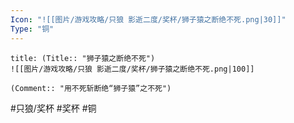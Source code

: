 ```yaml
---
Icon: "![[图片/游戏攻略/只狼 影逝二度/奖杯/狮子猿之断绝不死.png|30]]"
Type: "铜"
---
```

```ad-common-bronze-trophy
title: (Title:: "狮子猿之断绝不死")
![[图片/游戏攻略/只狼 影逝二度/奖杯/狮子猿之断绝不死.png|100]]

(Comment:: "用不死斩断绝“狮子猿”之不死")
```

#只狼/奖杯 #奖杯 #铜
